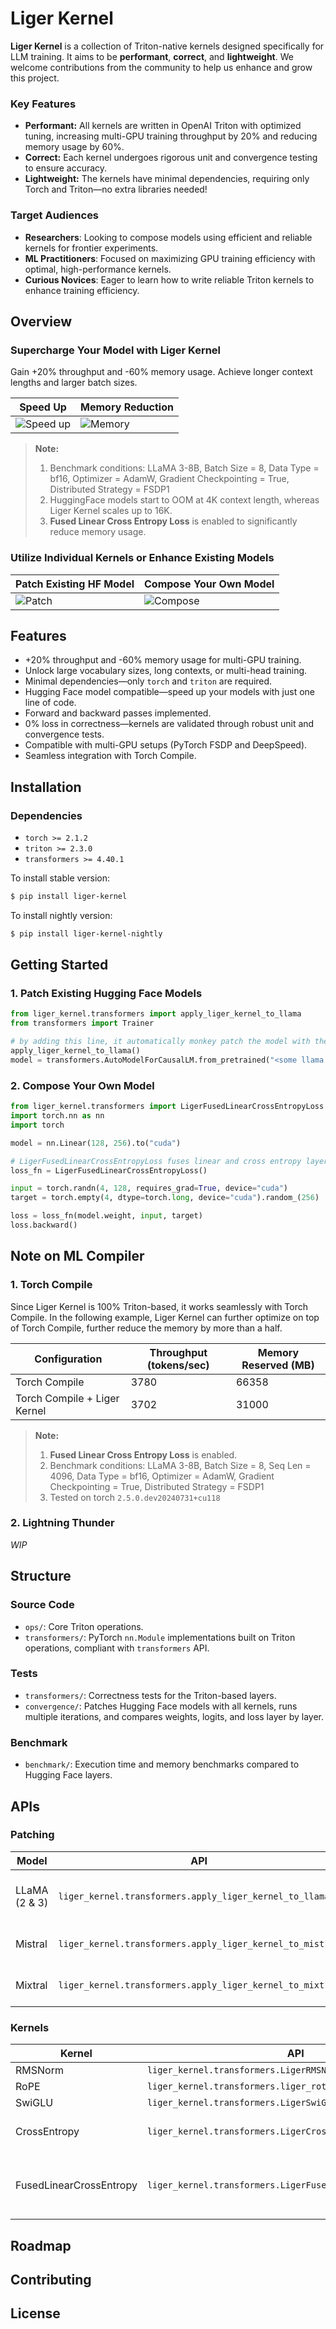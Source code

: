 # Liger Kernel

**Liger Kernel** is a collection of Triton-native kernels designed specifically for LLM training. It aims to be **performant**, **correct**, and **lightweight**. We welcome contributions from the community to help us enhance and grow this project.

### Key Features
- **Performant:** All kernels are written in OpenAI Triton with optimized tuning, increasing multi-GPU training throughput by 20% and reducing memory usage by 60%.
- **Correct:** Each kernel undergoes rigorous unit and convergence testing to ensure accuracy.
- **Lightweight:** The kernels have minimal dependencies, requiring only Torch and Triton—no extra libraries needed!


### Target Audiences

- **Researchers**: Looking to compose models using efficient and reliable kernels for frontier experiments.
- **ML Practitioners**: Focused on maximizing GPU training efficiency with optimal, high-performance kernels.
- **Curious Novices**: Eager to learn how to write reliable Triton kernels to enhance training efficiency.

## Overview

### Supercharge Your Model with Liger Kernel

Gain +20% throughput and -60% memory usage. Achieve longer context lengths and larger batch sizes.

| Speed Up                 | Memory Reduction        |
|--------------------------|-------------------------|
| ![Speed up](docs/images/e2e-tps.png) | ![Memory](docs/images/e2e-memory.png) |

> **Note:**  
> 1. Benchmark conditions: LLaMA 3-8B, Batch Size = 8, Data Type = bf16, Optimizer = AdamW, Gradient Checkpointing = True, Distributed Strategy = FSDP1  
> 2. HuggingFace models start to OOM at 4K context length, whereas Liger Kernel scales up to 16K.  
> 3. **Fused Linear Cross Entropy Loss** is enabled to significantly reduce memory usage.

### Utilize Individual Kernels or Enhance Existing Models

| Patch Existing HF Model               | Compose Your Own Model       |
|--------------------------|-------------------------|
| ![Patch](docs/images/patch.gif) | ![Compose](docs/images/compose.gif) |

## Features

- +20% throughput and -60% memory usage for multi-GPU training.
- Unlock large vocabulary sizes, long contexts, or multi-head training.
- Minimal dependencies—only `torch` and `triton` are required.
- Hugging Face model compatible—speed up your models with just one line of code.
- Forward and backward passes implemented.
- 0% loss in correctness—kernels are validated through robust unit and convergence tests.
- Compatible with multi-GPU setups (PyTorch FSDP and DeepSpeed).
- Seamless integration with Torch Compile.

## Installation

### Dependencies

- `torch >= 2.1.2`
- `triton >= 2.3.0`
- `transformers >= 4.40.1`

To install stable version:

```bash
$ pip install liger-kernel 
```

To install nightly version:

```bash
$ pip install liger-kernel-nightly
```

## Getting Started

### 1. Patch Existing Hugging Face Models

```python
from liger_kernel.transformers import apply_liger_kernel_to_llama
from transformers import Trainer

# by adding this line, it automatically monkey patch the model with the optimized kernels
apply_liger_kernel_to_llama() 
model = transformers.AutoModelForCausalLM.from_pretrained("<some llama model>")
```

### 2. Compose Your Own Model


```python
from liger_kernel.transformers import LigerFusedLinearCrossEntropyLoss
import torch.nn as nn
import torch

model = nn.Linear(128, 256).to("cuda")

# LigerFusedLinearCrossEntropyLoss fuses linear and cross entropy layer together, and perform chunk-by-chunk computation to reduce memory
loss_fn = LigerFusedLinearCrossEntropyLoss()

input = torch.randn(4, 128, requires_grad=True, device="cuda")
target = torch.empty(4, dtype=torch.long, device="cuda").random_(256)

loss = loss_fn(model.weight, input, target)
loss.backward()
```

## Note on ML Compiler

### 1. Torch Compile

Since Liger Kernel is 100% Triton-based, it works seamlessly with Torch Compile. In the following example, Liger Kernel can further optimize on top of Torch Compile, further reduce the memory by more than a half.

| Configuration                  | Throughput (tokens/sec) | Memory Reserved (MB) |
|--------------------------------|------------|-----------------|
| Torch Compile                  | 3780       | 66358           |
| Torch Compile + Liger Kernel   | 3702       | 31000           |

> **Note:**  
> 1. **Fused Linear Cross Entropy Loss** is enabled.  
> 2. Benchmark conditions: LLaMA 3-8B, Batch Size = 8, Seq Len = 4096, Data Type = bf16, Optimizer = AdamW, Gradient Checkpointing = True, Distributed Strategy = FSDP1  
> 3. Tested on torch `2.5.0.dev20240731+cu118`

### 2. Lightning Thunder

*WIP*

## Structure

### Source Code

- `ops/`: Core Triton operations.
- `transformers/`: PyTorch `nn.Module` implementations built on Triton operations, compliant with `transformers` API.

### Tests

- `transformers/`: Correctness tests for the Triton-based layers.
- `convergence/`: Patches Hugging Face models with all kernels, runs multiple iterations, and compares weights, logits, and loss layer by layer.

### Benchmark

- `benchmark/`: Execution time and memory benchmarks compared to Hugging Face layers.

## APIs

### Patching

| **Model**   | **API**                                                      | **Supported Operations**                                                |
|-------------|--------------------------------------------------------------|-------------------------------------------------------------------------|
| LLaMA (2 & 3) | `liger_kernel.transformers.apply_liger_kernel_to_llama`   | RoPE, RMSNorm, SwiGLU, CrossEntropyLoss, FusedLinearCrossEntropy        |
| Mistral     | `liger_kernel.transformers.apply_liger_kernel_to_mistral`  | RoPE, RMSNorm, SwiGLU, CrossEntropyLoss        |
| Mixtral     | `liger_kernel.transformers.apply_liger_kernel_to_mixtral`  | RoPE, RMSNorm, SwiGLU, CrossEntropyLoss        |


### Kernels



| **Kernel**                | **API**                                                     | **Description** |
|----------------------------|-------------------------------------------------------------|-----------------|
| RMSNorm                    | `liger_kernel.transformers.LigerRMSNorm`                    | [RMSNorm Paper](https://arxiv.org/pdf/1910.07467) |
| RoPE                       | `liger_kernel.transformers.liger_rotary_pos_emb`            | [RoPE Paper](https://arxiv.org/pdf/2104.09864)    |
| SwiGLU                     | `liger_kernel.transformers.LigerSwiGLUMLP`                  | [SwiGLU Paper](https://arxiv.org/pdf/2002.05202)  |
| CrossEntropy               | `liger_kernel.transformers.LigerCrossEntropyLoss`           | [PyTorch CrossEntropyLoss Documentation](https://pytorch.org/docs/stable/generated/torch.nn.CrossEntropyLoss.html) |
| FusedLinearCrossEntropy    | `liger_kernel.transformers.LigerFusedLinearCrossEntropyLoss`| Inspired by [Efficient Cross Entropy](https://github.com/mgmalek/efficient_cross_entropy), with additional optimizations |


## Roadmap

## Contributing

## License

